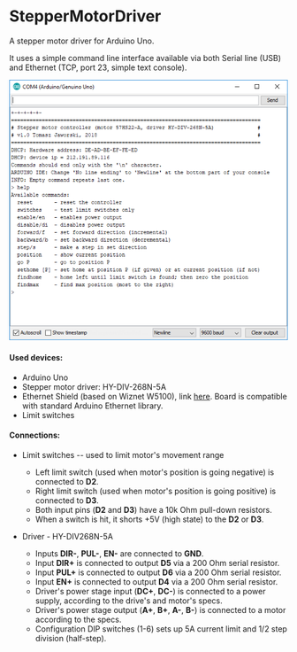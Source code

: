 # StepperMotorDriver
A stepper motor driver for Arduino Uno.

It uses a simple command line interface available via both Serial line (USB) and Ethernet (TCP, port 23, simple text console).

<img src="https://github.com/tomekjaworski/StepperMotorDriver/blob/master/img/ardu_console.png" width="512px">

#### Used devices:
* Arduino Uno
* Stepper motor driver: HY-DIV-268N-5A
* Ethernet Shield (based on Wiznet W5100), link [here](https://botland.com.pl/pl/arduino-shield-komunikacja/3779-ethernet-shield-w5100-dla-arduino-z-czytnikiem-kart-microsd.html). Board is compatible with standard Arduino Ethernet library.
* Limit switches

#### Connections:
 * Limit switches -- used to limit motor's movement range   
   * Left limit switch (used when motor's position is going negative) is connected to **D2**.
   * Right limit switch (used when motor's position is going positive) is connected to **D3**.
   * Both input pins (**D2** and **D3**) have a 10k Ohm pull-down resistors. 
   * When a switch is hit, it shorts +5V (high state) to the **D2** or **D3**.

* Driver - HY-DIV268N-5A
  * Inputs **DIR-**, **PUL-**, **EN-** are connected to **GND**.
  * Input **DIR+** is connected to output **D5** via a 200 Ohm serial resistor.
  * Input **PUL+** is connected to output **D6** via a 200 Ohm serial resistor.
  * Input **EN+** is connected to output **D4** via a 200 Ohm serial resistor.
  * Driver's power stage input (**DC+**, **DC-**) is connected to a power supply, according to the drive's and motor's specs.
  * Driver's power stage output (**A+**, **B+**, **A-**, **B-**) is connected to a motor according to the specs.
  * Configuration DIP switches (1-6) sets up 5A current limit and 1/2 step division (half-step).
